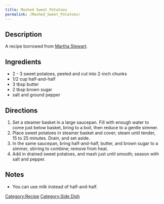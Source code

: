 ```yaml
---
title: Mashed Sweet Potatoes
permalink: /Mashed_Sweet_Potatoes/
---
```


Description
-----------

A recipe borrowed from [Martha Stewart](http://www.marthastewart.com/recipe/mashed-sweet-potatoes).

Ingredients
-----------

-   2 - 3 sweet potatoes, peeled and cut into 2-inch chunks
-   1/2 cup half-and-half
-   3 tbsp butter
-   2 tbsp brown sugar
-   salt and ground pepper

Directions
----------

1.  Set a steamer basket in a large saucepan. Fill with enough water to come just below basket, bring to a boil, then reduce to a gentle simmer.
2.  Place sweet potatoes in steamer basket and cover; steam until tender, 15 to 25 minutes. Drain, and set aside.
3.  In the same saucepan, bring half-and-half, butter, and brown sugar to a simmer, stirring to combine; remove from heat.
4.  Add in drained sweet potatoes, and mash just until smooth; season with salt and pepper.

Notes
-----

-   You can use milk instead of half-and-half.

[Category:Recipe](/Category:Recipe "wikilink") [Category:Side Dish](/Category:Side_Dish "wikilink")